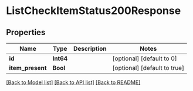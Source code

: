 # ListCheckItemStatus200Response


## Properties
Name | Type | Description | Notes
------------ | ------------- | ------------- | -------------
**id** | **Int64** |  | [optional] [default to 0]
**item_present** | **Bool** |  | [optional] [default to true]


[[Back to Model list]](../README.md#models) [[Back to API list]](../README.md#api-endpoints) [[Back to README]](../README.md)


